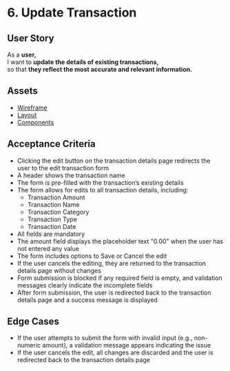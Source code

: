 # 6. Update Transaction

## User Story

As a **user,**\
I want to **update the details of existing transactions,**\
so that **they reflect the most accurate and relevant information.**

## Assets

- [Wireframe](./wireframe.png)
- [Layout](./layout.png)
- [Components](./components.png)

## Acceptance Criteria

- Clicking the edit button on the transaction details page redirects the user to the edit transaction form
- A header shows the transaction name
- The form is pre-filled with the transaction’s existing details
- The form allows for edits to all transaction details, including:
    - Transaction Amount
    - Transaction Name
    - Transaction Category
    - Transaction Type
    - Transaction Date
- All fields are mandatory
- The amount field displays the placeholder text "0.00" when the user has not entered any value
- The form includes options to Save or Cancel the edit
- If the user cancels the editing, they are returned to the transaction details page without changes
- Form submission is blocked if any required field is empty, and validation messages clearly indicate the incomplete
  fields
- After form submission, the user is redirected back to the transaction details page and a success message is displayed

## Edge Cases

- If the user attempts to submit the form with invalid input (e.g., non-numeric amount), a validation message appears
  indicating the issue
- If the user cancels the edit, all changes are discarded and the user is redirected back to the transaction details
  page
